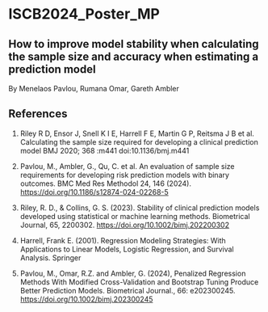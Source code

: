 # ISCB2024_Poster_MP

## How to improve model stability when calculating the sample size and accuracy when estimating a prediction model

By Menelaos Pavlou, Rumana Omar, Gareth Ambler

## References

1. Riley R D, Ensor J, Snell K I E, Harrell F E, Martin G P, Reitsma J B et al. Calculating the sample size required for developing a clinical prediction model BMJ 2020; 368 :m441 doi:10.1136/bmj.m441
   
2. Pavlou, M., Ambler, G., Qu, C. et al. An evaluation of sample size requirements for developing risk prediction models with binary outcomes. BMC Med Res Methodol 24, 146 (2024). https://doi.org/10.1186/s12874-024-02268-5
 
3. Riley, R. D., & Collins, G. S. (2023). Stability of clinical prediction models developed using statistical or machine learning methods. Biometrical Journal, 65, 2200302. https://doi.org/10.1002/bimj.202200302

4. Harrell, Frank E. (2001). Regression Modeling Strategies: With Applications to Linear Models, Logistic Regression, and Survival Analysis. Springer
 
5. Pavlou, M., Omar, R.Z. and Ambler, G. (2024), Penalized Regression Methods With Modified Cross-Validation and Bootstrap Tuning Produce Better Prediction Models. Biometrical Journal., 66: e202300245. https://doi.org/10.1002/bimj.202300245
